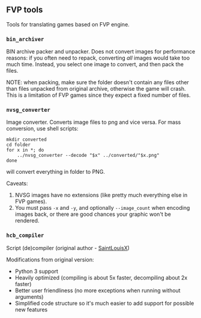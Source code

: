 FVP tools
---------

Tools for translating games based on FVP engine.

### `bin_archiver`

BIN archive packer and unpacker. Does not convert images for performance
reasons: if you often need to repack, converting *all* images would take too
much time. Instead, you select one image to convert, and then pack the files.

NOTE: when packing, make sure the folder doesn't contain any files other than
files unpacked from original archive, otherwise the game will crash. This is a
limitation of FVP games since they expect a fixed number of files.

### `nvsg_converter`

Image converter. Converts image files to png and vice versa. For mass
conversion, use shell scripts:

    mkdir converted
    cd folder
    for x in *; do
        ../nvsg_converter --decode "$x" ../converted/"$x.png"
    done

will convert everything in folder to PNG.

Caveats:

1. NVSG images have no extensions (like pretty much everything else in FVP
   games).
2. You must pass `-x` and `-y`, and optionally `--image_count` when encoding
   images back, or there are good chances your graphic won't be rendered.

### `hcb_compiler`

Script (de)compiler (original author -
[SaintLouisX](http://www.hongfire.com/forum/showthread.php/433568))

Modifications from original version:

- Python 3 support
- Heavily optimized (compiling is about 5x faster, decompiling about 2x faster)
- Better user friendliness (no more exceptions when running without arguments)
- Simplified code structure so it's much easier to add support for possible new
  features
